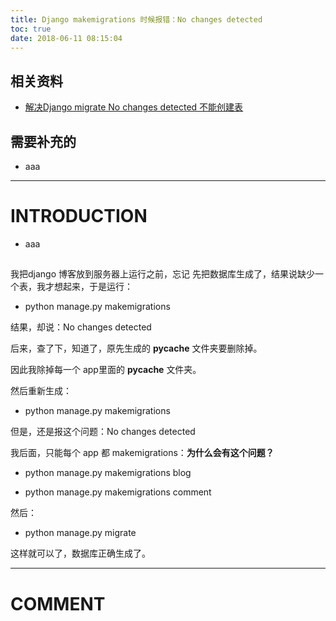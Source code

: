 ```yaml
---
title: Django makemigrations 时候报错：No changes detected
toc: true
date: 2018-06-11 08:15:04
---
```


## 相关资料

- [解决Django migrate No changes detected 不能创建表](https://blog.csdn.net/hanglinux/article/details/75645756)







## 需要补充的






  * aaa





* * *





# INTRODUCTION






  * aaa





##


我把django 博客放到服务器上运行之前，忘记 先把数据库生成了，结果说缺少一个表，我才想起来，于是运行：




  * python manage.py makemigrations


结果，却说：No changes detected

后来，查了下，知道了，原先生成的 __pycache__ 文件夹要删除掉。

因此我除掉每一个 app里面的 __pycache__ 文件夹。

然后重新生成：


  * python manage.py makemigrations


但是，还是报这个问题：No changes detected

我后面，只能每个 app 都 makemigrations：**为什么会有这个问题？**




  * python manage.py makemigrations blog


  * python manage.py makemigrations comment


然后：


  * python manage.py migrate


这样就可以了，数据库正确生成了。

























* * *





# COMMENT
